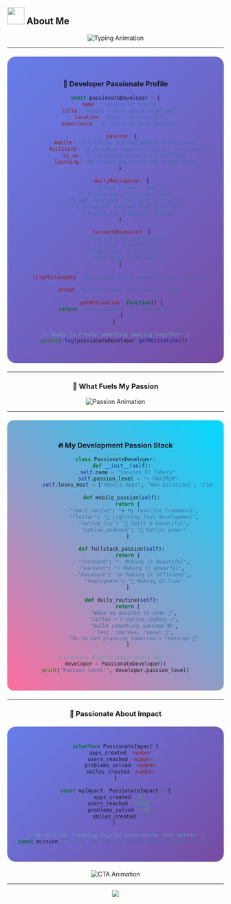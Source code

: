 ## <img src="https://raw.githubusercontent.com/MartinHeinz/MartinHeinz/master/wave.gif" width="40px" height="40px"> **About Me**

<div align="center">
  <img src="https://readme-typing-svg.herokuapp.com?font=Orbitron&size=35&duration=3000&pause=1000&color=00D9FF&center=true&vCenter=true&width=700&lines=Yassine+Et+Tahery;Passionate+Mobile+Developer;Full-Stack+Enthusiast;Creating+Digital+Magic+✨" alt="Typing Animation" />
</div>

---

<div align="center">

<div style="background: linear-gradient(135deg, #667eea 0%, #764ba2 100%); padding: 30px; border-radius: 20px; margin: 20px 0;">

### 🚀 **Developer Passionate Profile**

```javascript
const passionateDeveloper = {
    name: "Yassine Et Tahery",
    title: "Mobile & Full-Stack Developer",
    location: "Rabat, Morocco 🇲🇦",
    experience: "3+ Years of Pure Passion",
    
    passion: {
        mobile: "📱 Crafting amazing mobile experiences",
        fullStack: "🌐 Building complete digital solutions",
        ui_ux: "🎨 Designing beautiful interfaces",
        learning: "📚 Always exploring new technologies"
    },
    
    dailyMotivation: [
        "☕ Coffee + Code = Magic",
        "📱 Mobile apps that users love",
        "🌐 Web solutions that work perfectly",
        "🎨 Beautiful designs that inspire",
        "🚀 Deploy and celebrate success"
    ],
    
    currentObsession: [
        "React Native perfection",
        "Flutter innovations",
        "Modern web technologies",
        "User experience magic"
    ],
    
    lifePhilosophy: "Passionate about every line of code I write! 💖",
    
    dream: "Building apps that change lives",
    
    getMotivation: function() {
        return "Every project is a new adventure! 🌟";
    }
};

// Ready to create something amazing together! 🚀
console.log(passionateDeveloper.getMotivation());
```

</div>

</div>

---

<div align="center">

### 💫 **What Fuels My Passion**

<img src="https://readme-typing-svg.herokuapp.com?font=Fira+Code&size=24&duration=4000&pause=1200&color=FF6B9D&center=true&vCenter=true&width=900&lines=📱+Mobile+Development+is+my+first+love;🌐+Full-Stack+solutions+are+my+playground;🎨+Beautiful+UI%2FUX+is+my+art;💡+Problem+solving+is+my+superpower" alt="Passion Animation" />

</div>

---

<div align="center">

<div style="background: linear-gradient(45deg, #FF6B9D 0%, #00D9FF 100%); padding: 25px; border-radius: 15px; margin: 20px 0;">

### 🔥 **My Development Passion Stack**

```python
class PassionateDeveloper:
    def __init__(self):
        self.name = "Yassine Et Tahery"
        self.passion_level = "🔥 MAXIMUM"
        self.loves_most = ["Mobile Apps", "Web Solutions", "Clean Code"]
        
    def mobile_passion(self):
        return {
            "react_native": "❤️ My favorite framework",
            "flutter": "🚀 Lightning fast development",
            "native_ios": "🍎 Swift & beautiful",
            "native_android": "🤖 Kotlin power"
        }
    
    def fullstack_passion(self):
        return {
            "frontend": "✨ Making it beautiful",
            "backend": "⚡ Making it powerful", 
            "database": "📊 Making it efficient",
            "deployment": "🚀 Making it live"
        }
    
    def daily_routine(self):
        return [
            "Wake up excited to code 🌅",
            "Coffee + Creative coding ☕",
            "Build something awesome 🛠️",
            "Test, improve, repeat 🔄",
            "Go to bed planning tomorrow's features 🌙"
        ]

# Creating digital magic every day! ✨
developer = PassionateDeveloper()
print("Passion level:", developer.passion_level)
```

</div>

</div>

---

<div align="center">

### 🌟 **Passionate About Impact**

<div style="background: linear-gradient(135deg, #667eea 0%, #764ba2 100%); padding: 25px; border-radius: 20px; margin: 20px 0;">

```typescript
interface PassionateImpact {
    apps_created: number;
    users_reached: number;
    problems_solved: number;
    smiles_created: number;
}

const myImpact: PassionateImpact = {
    apps_created: 50+,
    users_reached: 15000+,
    problems_solved: 100+,
    smiles_created: "∞"
};

// My mission: Creating digital experiences that matter! 🎯
const mission = "Every app I build should make someone's life better";
```

</div>

<img src="https://readme-typing-svg.herokuapp.com?font=Orbitron&size=28&duration=3000&pause=1000&color=00D9FF&center=true&vCenter=true&width=800&lines=Let's+build+something+incredible+together!;Your+idea+%2B+My+passion+%3D+Amazing+results!;Ready+to+start+our+next+adventure%3F+🚀" alt="CTA Animation" />

</div>

---

<div align="center">
  <img src="https://capsule-render.vercel.app/api?type=waving&color=gradient&customColorList=12,20,6,18,11&height=120&section=footer&animation=fadeIn" />
</div>
